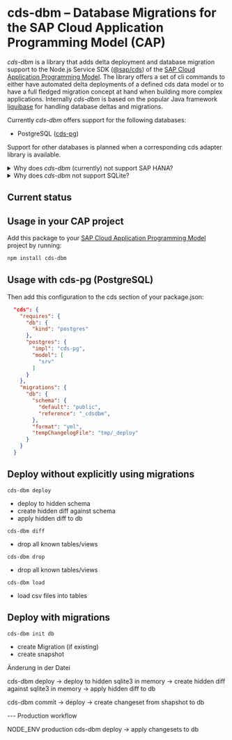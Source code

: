 # cds-dbm – Database Migrations for the SAP Cloud Application Programming Model (CAP)

_cds-dbm_ is a library that adds delta deployment and database migration support to the Node.js Service SDK (<a href="https://www.npmjs.com/package/@sap/cds">@sap/cds</a>) of the <a href="https://cap.cloud.sap/docs/about/">SAP Cloud Application Programming Model</a>. The library offers a set of cli commands to either have automated delta deployments of a defined cds data model or to have a full fledged migration concept at hand when building more complex applications.
Internally _cds-dbm_ is based on the popular Java framework <a href="https://www.liquibase.org/">liquibase</a> for handling database deltas and migrations.

Currently _cds-dbm_ offers support for the following databases:

- PostgreSQL (<a href="https://github.com/sapmentors/cds-pg">cds-pg</a>)

Support for other databases is planned when a corresponding cds adapter library is available.

<details>
  <summary>Why does <i>cds-dbm</i> (currently) not support SAP HANA?</summary>
  Since SAP HANA is a first class citizen in CAP, SAP offers its own deployment solution to SAP HANA (<a href="https://www.npmjs.com/package/@sap/hdi-deploy">@sap/hdi-deploy</a>). With CAP it is possible to directly compile a data model into SAP HANA fragments (.hdbtable, etc.), which can then be deployed by the hdi-deploy module taking care of deltas and all the important stuff required for dealing with the hdi on XSA or SAP Cloud Platform.
  <br><br>
  Nevertheless it may be suitable to use the <a href="https://github.com/liquibase/liquibase-hanadb">liquibase-hanadb</a> adapter to add an alternative deployment solution?
  <br><br>
</details>
<details>
  <summary>Why does <i>cds-dbm</i> not support SQLite?</summary>
</details>

## Current status

## Usage in your CAP project

Add this package to your [SAP Cloud Application Programming Model](https://cap.cloud.sap/docs/) project by running:

```bash
npm install cds-dbm
```

## Usage with cds-pg (PostgreSQL)

Then add this configuration to the cds section of your package.json:

```JSON
  "cds": {
    "requires": {
      "db": {
        "kind": "postgres"
      },
      "postgres": {
        "impl": "cds-pg",
        "model": [
          "srv"
        ]
      }
    },
    "migrations": {
      "db": {
        "schema": {
          "default": "public",
          "reference": "_cdsdbm",
        },
        "format": "yml",
        "tempChangelogFile": "tmp/_deploy"
      }
    }
  }
```

## Deploy without explicitly using migrations

`cds-dbm deploy`

- deploy to hidden schema
- create hidden diff against schema
- apply hidden diff to db

`cds-dbm diff`

- drop all known tables/views

`cds-dbm drop`

- drop all known tables/views

`cds-dbm load`

- load csv files into tables

## Deploy with migrations

`cds-dbm init db`

- create Migration (if existing)
- create snapshot

Änderung in der Datei

cds-dbm deploy
-> deploy to hidden sqlite3 in memory
-> create hidden diff against sqlite3 in memory
-> apply hidden diff to db

cds-dbm commit
-> deploy
-> create changeset from shapshot to db

--- Production workflow

NODE_ENV production cds-dbm deploy
-> apply changesets to db
